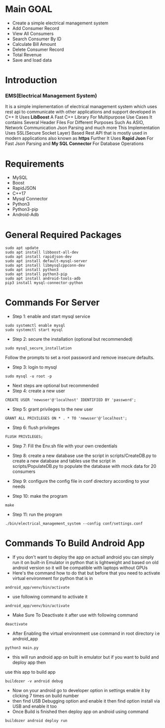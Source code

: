 # Main GOAL
- Create a simple electrical management system
- Add Consumer Record
- View All Consumers
- Search Consumer By ID
- Calculate Bill Amount
- Delete Consumer Record
- Total Revenue
- Save and load data

# Introduction
### EMS(Electrical Management System)
It is a simple implementation of electrical management system which uses rest api to communicate with other applications and support developed in C++
It Uses **LibBoost** A Fast C++ Library For Multipurpose Use Cases It contains Several Header Files For Different Purposes Such As ASIO, Network Communication
Json Parsing and much more This Implementation Uses SSL(Secure Socket Layer) Based Rest API that is mostly used in modern applications also known as **https**
Further It Uses **Rapid Json** For Fast Json Parsing and **My SQL Connector** For Database Operations

# Requirements
- MySQL
- Boost
- RapidJSON
- C++17
- Mysql Connector
- Python3
- Python3-pip
- Android-Adb

# General Required Packages
```
sudo apt update
sudo apt install libboost-all-dev
sudo apt install rapidjson-dev
sudo apt install default-mysql-server
sudo apt install libmysqlcppconn-dev
sudo apt install python3
sudo apt install python3-pip
sudo apt install android-tools-adb
pip3 install mysql-connector-python
```

# Commands For Server
- Step 1: enable and start mysql service
```
sudo systemctl enable mysql
sudo systemctl start mysql
```
- Step 2: secure the installation (optional but recommended)
```
sudo mysql_secure_installation
```
Follow the prompts to set a root password and remove insecure defaults.

- Step 3: login to mysql
```
sudo mysql -u root -p
```

- Next steps are optional but recommended
- Step 4: create a new user
```
CREATE USER 'newuser'@'localhost' IDENTIFIED BY 'password';
```

- Step 5: grant privileges to the new user
```
GRANT ALL PRIVILEGES ON * . * TO 'newuser'@'localhost';
```

- Step 6: flush privileges
```
FLUSH PRIVILEGES;
```
- Step 7: Fill the Env.sh file with your own credentials

- Step 8: create a new database
use the script in scripts/CreateDB.py to create a new database and tables
use the script in scripts/PopulateDB.py to populate the database with mock data for 20 consumers

- Step 9: configure the config file in conf directory according to your needs

- Step 10: make the program
```
make
```

- Step 11: run the program
```
./bin/electrical_management_system --config conf/settings.conf
```

# Commands To Build Android App

- If you don't want to deploy the app on actuall android you can simply run it on built-in Emulator in python that
is lightweight and based on old android version so it will be compatible with laptops without GPUs
- Here's the command how to do that but before that you need to activate virtual environment for python that is in

```
android_app/venv/bin/activate
```

- use following command to activate it 

```
android_app/venv/bin/activate
```

- Make Sure To Deactivate it after use with following command
```
deactivate
```

- After Enabling the virtual environment use command in root directory i:e android_app

```
python3 main.py
```

- this will run android app on built in emulator
but if you want to build and deploy app then 

use this app to build app

```
buildozer -v android debug
```
- Now on your android go to developer option in settings enable it by clicking 7 times on build number
- then find USB Debugging option and enable it then find option install via USB and enable it too
- Once Build is finished then deploy app on android using command

```
buildozer android deploy run
```